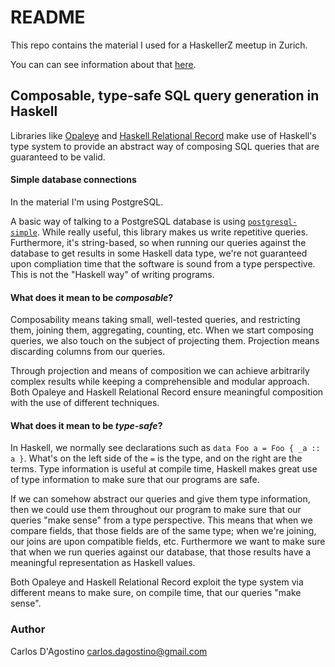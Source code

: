 README
======

This repo contains the material I used for a HaskellerZ meetup in Zurich.

You can can see information about that [here](https://www.meetup.com/HaskellerZ/events/230150627/).

## Composable, type-safe SQL query generation in Haskell

Libraries like [Opaleye](https://github.com/tomjaguarpaw/haskell-opaleye/) and [Haskell Relational Record](https://github.com/khibino/haskell-relational-record) make use of Haskell's type system to provide an abstract way of composing SQL queries that are guaranteed to be valid.

#### Simple database connections

In the material I'm using PostgreSQL.

A basic way of talking to a PostgreSQL database is using [`postgresql-simple`](https://hackage.haskell.org/package/postgresql-simple). While really useful, this library makes us write repetitive queries. Furthermore, it's string-based, so when running our queries against the database to get results in some Haskell data type, we're not guaranteed upon compliation time that the software is sound from a type perspective. This is not the "Haskell way" of writing programs.

#### What does it mean to be _composable_?

Composability means taking small, well-tested queries, and restricting them, joining them, aggregating, counting, etc. When we start composing queries, we also touch on the subject of projecting them. Projection means discarding columns from our queries.

Through projection and means of composition we can achieve arbitrarily complex results while keeping a comprehensible and modular approach. Both Opaleye and Haskell Relational Record ensure meaningful composition with the use of different techniques.

#### What does it mean to be _type-safe_?

In Haskell, we normally see declarations such as `data Foo a = Foo { _a :: a }`. What's on the left side of the `=` is the type, and on the right are the terms. Type information is useful at compile time, Haskell makes great use of type information to make sure that our programs are safe.

If we can somehow abstract our queries and give them type information, then we could use them throughout our program to make sure that our queries "make sense" from a type perspective. This means that when we compare fields, that those fields are of the same type; when we're joining, our joins are upon compatible fields, etc. Furthermore we want to make sure that when we run queries against our database, that those results have a meaningful representation as Haskell values.

Both Opaleye and Haskell Relational Record exploit the type system via different means to make sure, on compile time, that our queries "make sense".

### Author

Carlos D'Agostino <carlos.dagostino@gmail.com>
